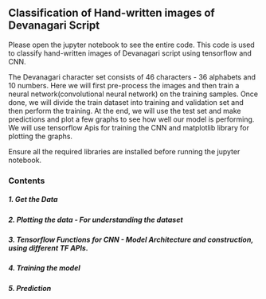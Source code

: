 ## Classification of Hand-written images of Devanagari Script

Please open the jupyter notebook to see the entire code. This code is used to classify hand-written images of Devanagari script using tensorflow and CNN.

The Devanagari character set consists of 46 characters - 36 alphabets and 10 numbers. Here we will first pre-process the images and then train a neural network(convolutional neural network) on the training samples. Once done, we will divide the train  dataset into training and validation set and then perform the training. At the end, we will use the test set and make predictions and plot a few graphs to see how well our model is performing. We will use tensorflow Apis for training the CNN and matplotlib library for plotting the graphs.

Ensure all the required libraries are installed before running the jupyter notebook.

###     Contents
#####     1. Get the Data
#####     2. Plotting the data - For understanding the dataset
#####     3. Tensorflow Functions for CNN - Model Architecture and construction, using different TF APIs.
#####     4. Training the model
#####     5. Prediction
